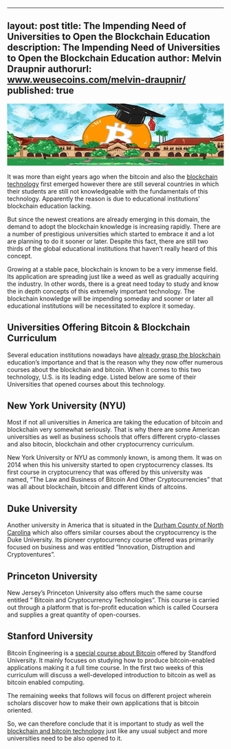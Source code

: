 
---
layout: post
title: The Impending Need of Universities to Open the Blockchain Education
description: The Impending Need of Universities to Open the Blockchain Education
author: Melvin Draupnir
authorurl: www.weusecoins.com/melvin-draupnir/
published: true
---

<p><center><img src="/images/bitcoin-u-1.jpg" alt="Bitcoin University"/></center></p>

<p>It was more than eight years ago when the bitcoin and also the <a href="/5-famous-books-on-bitcoin-and-blockchain/">blockchain technology</a> first emerged however there are still several countries in which their students are still not knowledgeable with the fundamentals of this technology. Apparently the reason is due to educational institutions’ blockchain education lacking. </p>

<p>But since the newest creations are already emerging in this domain, the demand to adopt the blockchain knowledge is increasing rapidly. There are a number of prestigious universities which started to embrace it and a lot are planning to do it sooner or later. Despite this fact, there are still two thirds of the global educational institutions that haven’t really heard of this concept. </p>

<p>Growing at a stable pace, blockchain is known to be a very immense field. Its application are spreading just like a weed as well as gradually acquiring the industry. In other words, there is a great need today to study and know the in depth concepts of this extremely important technology. The blockchain knowledge will be impending someday and sooner or later all educational institutions will be necessitated to explore it someday. </p>

<h2>Universities Offering Bitcoin & Blockchain Curriculum</h2>

<p>Several education institutions nowadays have <a href="/hashocean-cloud-mining-scam-or-not/">already grasp the blockchain</a> education’s importance and that is the reason why they now offer numerous courses about the blockchain and bitcoin. When it comes to this two technology, U.S. is its leading edge. Listed below are some of their Universities that opened courses about this technology. </p>

<h2>New York University (NYU)</h2>

<p>Most if not all universities in America are taking the education of bitcoin and blockchain very somewhat seriously. That is why there are some American universities as well as business schools that offers different crypto-classes and also bitocin, blockchain and other cryptocurrency curriculum. </p>

<p>New York University or NYU as commonly known, is among them. It was on 2014 when this his university started to open cryptocurrency classes. Its first course in cryptocurrency that was offered by this university was named, “The Law and Business of Bitcoin And Other Cryptocurrencies” that was all about blockchain, bitcoin and different kinds of altcoins. </p>

<h2>Duke University</h2>

<p>Another university in America that is situated in the <a href="/bitcoin-network-tracking-by-ten-and-more-monitoring-websites/">Durham County of North Carolina</a> which also offers similar courses about the cryptocurrency is the Duke University. Its pioneer cryptocurrency course offered was primarily focused on business and was entitled “Innovation, Distruption and Cryptoventures”.</p>

<h2>Princeton University</h2>

<p>New Jersey’s Princeton University also offers much the same course entitled “ Bitcoin and Cryptocurrency Technologies”. This course is carried out through a platform that is for-profit education which is called Coursera and supplies a great quantity of open-courses.</p>

<h2>Stanford University</h2>

<p>Bitcoin Engineering is a <a href="/chinas-dominance-in-bitcoin-mining/">special course about Bitcoin</a> offered by Standford University. It mainly focuses on studying how to produce bitcoin-enabled applications making it a full time course. In the first two weeks of this curriculum will discuss a well-developed introduction to bitcoin as well as bitcoin enabled computing. </p>

<p>The remaining weeks that follows will focus on different project wherein scholars discover how to make their own applications that is bitcoin oriented.</p> 

<p>So, we can therefore conclude that it is important to study as well the <a href="/bitcoin-mining-not-a-waste-of-electricity/">blockchain and bitcoin technology</a> just like any usual subject and more universities need to be also opened to it. </p>

